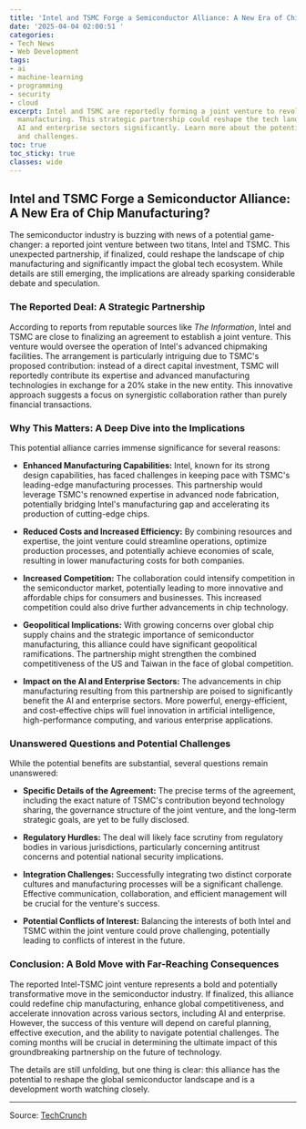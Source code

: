 ```yaml
---
title: 'Intel and TSMC Forge a Semiconductor Alliance: A New Era of Chip Manufacturing?'
date: '2025-04-04 02:00:51 '
categories:
- Tech News
- Web Development
tags:
- ai
- machine-learning
- programming
- security
- cloud
excerpt: Intel and TSMC are reportedly forming a joint venture to revolutionize chip
  manufacturing. This strategic partnership could reshape the tech landscape and impact
  AI and enterprise sectors significantly. Learn more about the potential implications
  and challenges.
toc: true
toc_sticky: true
classes: wide
---
```


## Intel and TSMC Forge a Semiconductor Alliance: A New Era of Chip Manufacturing?

The semiconductor industry is buzzing with news of a potential game-changer: a reported joint venture between two titans, Intel and TSMC.  This unexpected partnership, if finalized, could reshape the landscape of chip manufacturing and significantly impact the global tech ecosystem.  While details are still emerging, the implications are already sparking considerable debate and speculation.

### The Reported Deal: A Strategic Partnership

According to reports from reputable sources like *The Information*, Intel and TSMC are close to finalizing an agreement to establish a joint venture. This venture would oversee the operation of Intel's advanced chipmaking facilities.  The arrangement is particularly intriguing due to TSMC's proposed contribution: instead of a direct capital investment, TSMC will reportedly contribute its expertise and advanced manufacturing technologies in exchange for a 20% stake in the new entity. This innovative approach suggests a focus on synergistic collaboration rather than purely financial transactions.

### Why This Matters: A Deep Dive into the Implications

This potential alliance carries immense significance for several reasons:

* **Enhanced Manufacturing Capabilities:** Intel, known for its strong design capabilities, has faced challenges in keeping pace with TSMC's leading-edge manufacturing processes. This partnership would leverage TSMC's renowned expertise in advanced node fabrication, potentially bridging Intel's manufacturing gap and accelerating its production of cutting-edge chips.

* **Reduced Costs and Increased Efficiency:** By combining resources and expertise, the joint venture could streamline operations, optimize production processes, and potentially achieve economies of scale, resulting in lower manufacturing costs for both companies.

* **Increased Competition:** The collaboration could intensify competition in the semiconductor market, potentially leading to more innovative and affordable chips for consumers and businesses.  This increased competition could also drive further advancements in chip technology.

* **Geopolitical Implications:** With growing concerns over global chip supply chains and the strategic importance of semiconductor manufacturing, this alliance could have significant geopolitical ramifications. The partnership might strengthen the combined competitiveness of the US and Taiwan in the face of global competition.

* **Impact on the AI and Enterprise Sectors:** The advancements in chip manufacturing resulting from this partnership are poised to significantly benefit the AI and enterprise sectors.  More powerful, energy-efficient, and cost-effective chips will fuel innovation in artificial intelligence, high-performance computing, and various enterprise applications.

### Unanswered Questions and Potential Challenges

While the potential benefits are substantial, several questions remain unanswered:

* **Specific Details of the Agreement:** The precise terms of the agreement, including the exact nature of TSMC's contribution beyond technology sharing, the governance structure of the joint venture, and the long-term strategic goals, are yet to be fully disclosed.

* **Regulatory Hurdles:** The deal will likely face scrutiny from regulatory bodies in various jurisdictions, particularly concerning antitrust concerns and potential national security implications.

* **Integration Challenges:** Successfully integrating two distinct corporate cultures and manufacturing processes will be a significant challenge.  Effective communication, collaboration, and efficient management will be crucial for the venture's success.

* **Potential Conflicts of Interest:**  Balancing the interests of both Intel and TSMC within the joint venture could prove challenging, potentially leading to conflicts of interest in the future.

### Conclusion: A Bold Move with Far-Reaching Consequences

The reported Intel-TSMC joint venture represents a bold and potentially transformative move in the semiconductor industry.  If finalized, this alliance could redefine chip manufacturing, enhance global competitiveness, and accelerate innovation across various sectors, including AI and enterprise.  However, the success of this venture will depend on careful planning, effective execution, and the ability to navigate potential challenges.  The coming months will be crucial in determining the ultimate impact of this groundbreaking partnership on the future of technology.

The details are still unfolding, but one thing is clear: this alliance has the potential to reshape the global semiconductor landscape and is a development worth watching closely.

---

Source: [TechCrunch](https://techcrunch.com/2025/04/03/intel-and-tsmc-are-reportedly-launching-a-joint-chipmaking-venture/)